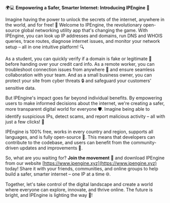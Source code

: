 🌍💻 **Empowering a Safer, Smarter Internet: Introducing IPEngine** 🚀

Imagine having the power to unlock the secrets of the internet, anywhere in the world, and for free! 🤯 Welcome to IPEngine, the revolutionary open-source global networking utility app that's changing the game. With IPEngine, you can look up IP addresses and domains, run DNS and WHOIS queries, trace routes, diagnose internet issues, and monitor your network setup – all in one intuitive platform! 🔍

As a student, you can quickly verify if a domain is fake or legitimate 🤔 before handing over your credit card info. As a remote worker, you can troubleshoot connection issues from anywhere 🌃 and ensure seamless collaboration with your team. And as a small business owner, you can protect your site from cyber threats 🔒 and safeguard your customers' sensitive data.

But IPEngine's impact goes far beyond individual benefits. By empowering users to make informed decisions about the internet, we're creating a safer, more transparent digital world for everyone 🛡️. Imagine being able to identify suspicious IPs, detect scams, and report malicious activity – all with just a few clicks! 🔎

IPEngine is 100% free, works in every country and region, supports all languages, and is fully open-source 💯. This means that developers can contribute to the codebase, and users can benefit from the community-driven updates and improvements 🤝.

So, what are you waiting for? **Join the movement** 👊 and download IPEngine from our website [https://www.ipengine.xyz](https://www.ipengine.xyz) today! Share it with your friends, communities, and online groups to help build a safer, smarter internet – one IP at a time 🌐.

Together, let's take control of the digital landscape and create a world where everyone can explore, innovate, and thrive online. The future is bright, and IPEngine is lighting the way 💫!